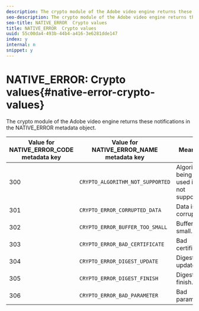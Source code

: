 ```yaml
---
description: The crypto module of the Adobe video engine returns these notifications in the NATIVE_ERROR metadata object.
seo-description: The crypto module of the Adobe video engine returns these notifications in the NATIVE_ERROR metadata object.
seo-title: NATIVE_ERROR  Crypto values
title: NATIVE_ERROR  Crypto values
uuid: 55c00da4-493b-44b4-a416-3e6281dde147
index: y
internal: n
snippet: y
---
```


# NATIVE_ERROR: Crypto values{#native-error-crypto-values}

The crypto module of the Adobe video engine returns these notifications in the NATIVE_ERROR metadata object.

|  Value for NATIVE_ERROR_CODE metadata key  | Value for NATIVE_ERROR_NAME metadata key  | Meaning  |
|---|---|---|
|  300  | `CRYPTO_ALGORITHM_NOT_SUPPORTED`  | Algorithm being used is not supported.  |
|  301  | `CRYPTO_ERROR_CORRUPTED_DATA`  | Data is corrupted.  |
|  302  | `CRYPTO_ERROR_BUFFER_TOO_SMALL`  | Buffer too small.  |
|  303  | `CRYPTO_ERROR_BAD_CERTIFICATE`  | Bad certificate.  |
|  304  | `CRYPTO_ERROR_DIGEST_UPDATE`  | Digest update.  |
|  305  | `CRYPTO_ERROR_DIGEST_FINISH`  | Digest finish.  |
|  306  | `CRYPTO_ERROR_BAD_PARAMETER`  | Bad parameter.  |

